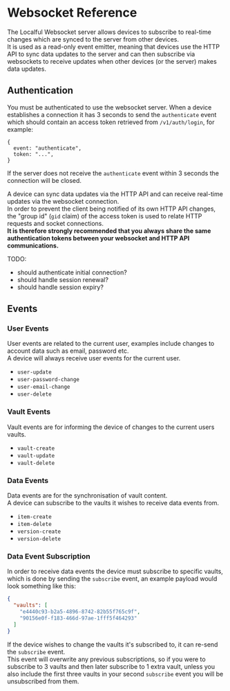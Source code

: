 # Websocket Reference
The Localful Websocket server allows devices to subscribe to real-time changes which are synced to the server from other devices.  
It is used as a read-only event emitter, meaning that devices use the HTTP API to sync data updates to the server and can then
subscribe via websockets to receive updates when other devices (or the server) makes data updates.  

## Authentication
You must be authenticated to use the websocket server. When a device establishes a connection it has
3 seconds to send the `authenticate` event which should contain an access token retrieved from `/v1/auth/login`, for example:

```json5
{
  event: "authenticate",
  token: "...",
}
```

If the server does not receive the `authenticate` event within 3 seconds the connection will be closed.

A device can sync data updates via the HTTP API and can receive real-time updates via the websocket connection.  
In order to prevent the client being notified of its own HTTP API changes, the "group id" (`gid` claim) of the access token is used
to relate HTTP requests and socket connections.  
**It is therefore strongly recommended that you always share the same authentication tokens between your websocket and HTTP API communications.**

TODO:
- should authenticate initial connection?
- should handle session renewal?
- should handle session expiry?

## Events

### User Events
User events are related to the current user, examples include changes to account data such as email, password etc.  
A device will always receive user events for the current user.

- `user-update`
- `user-password-change`
- `user-email-change`
- `user-delete`

### Vault Events
Vault events are for informing the device of changes to the current users vaults.

- `vault-create`
- `vault-update`
- `vault-delete`

### Data Events
Data events are for the synchronisation of vault content.  
A device can subscribe to the vaults it wishes to receive data events from.

- `item-create`
- `item-delete`
- `version-create`
- `version-delete`

### Data Event Subscription
In order to receive data events the device must subscribe to specific vaults, which is done by sending the `subscribe` event, an
example payload would look something like this:

```json
{
  "vaults": [
    "e4440c93-b2a5-4896-8742-82b55f765c9f",
    "90156e0f-f183-466d-97ae-1fff5f464293"
  ]
}
```

If the device wishes to change the vaults it's subscribed to, it can re-send the `subscribe` event.  
This event will overwrite any previous subscriptions, so if you were to subscribe to 3 vaults and then later subscribe to 1 extra vault,
unless you also include the first three vaults in your second `subscribe` event you will be unsubscribed from them.
